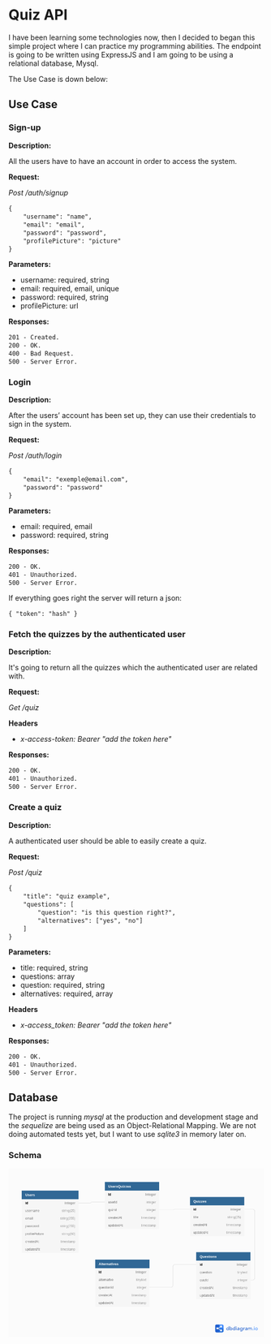 # Quiz API

I have been learning some technologies now, then I decided to began this simple project where I can practice my programming abilities. The endpoint is going to be written using ExpressJS and I am going to be using a relational database, Mysql. 

The Use Case is down below:

## Use Case

### Sign-up

__Description:__

All the users have to have an account in order to access the system. 

__Request:__

_Post /auth/signup_

    {
	    "username": "name",
        "email": "email",
		"password": "password",
		"profilePicture": "picture"
    }

__Parameters:__

+ username: required, string
+ email: required, email, unique
+ password: required, string
+ profilePicture: url
  
__Responses:__

    201 - Created.
	200 - OK.
	400 - Bad Request.
    500 - Server Error.

### Login

__Description:__

After the users’ account has been set up, they can use their credentials to sign in the system.

__Request:__

_Post /auth/login_

    {
        "email": "exemple@email.com",
		"password": "password"
    }

__Parameters:__

+ email: required, email
+ password: required, string

__Responses:__
    
    200 - OK.
	401 - Unauthorized.
    500 - Server Error.

If everything goes right the server will return a json:

    { "token": "hash" }

### Fetch the quizzes by the authenticated user

__Description:__

It's going to return all the quizzes which the authenticated user are related with.

__Request:__

_Get /quiz_

__Headers__

+ _x-access-token: Bearer "add the token here"_

__Responses:__
    
    200 - OK.
	401 - Unauthorized.
    500 - Server Error.

### Create a quiz

__Description:__

A authenticated user should be able to easily create a quiz.

__Request:__

_Post /quiz_

    {
        "title": "quiz example",
		"questions": [
            "question": "is this question right?",
            "alternatives": ["yes", "no"]
        ]
    }

__Parameters:__

+ title: required, string
+ questions: array
+ question: required, string
+ alternatives: required, array

__Headers__

+ _x-access_token: Bearer "add the token here"_

__Responses:__
    
    200 - OK.
	401 - Unauthorized.
    500 - Server Error.

## Database

The project is running _mysql_ at the production and development stage and the _sequelize_ are being used as an Object-Relational Mapping. We are not doing automated tests yet, but I want to use _sqlite3_ in memory later on.

### Schema

![DATABASE SCHEMA](docs/images/databaseSchema.png)